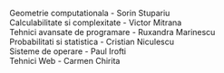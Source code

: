 Geometrie computationala - Sorin Stupariu \
Calculabilitate si complexitate - Victor Mitrana \
Tehnici avansate de programare - Ruxandra Marinescu \
Probabilitati si statistica - Cristian Niculescu \
Sisteme de operare - Paul Irofti \
Tehnici Web - Carmen Chirita
